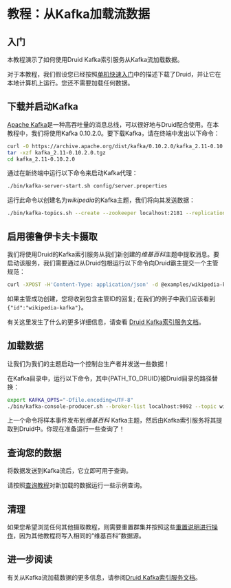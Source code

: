 # 教程：从Kafka加载流数据

## 入门

本教程演示了如何使用Druid Kafka索引服务从Kafka流加载数据。

对于本教程，我们假设您已经按照[单机快速入门](http://druid.io/docs/0.12.3/tutorials/index.html)中的描述下载了Druid，并让它在本地计算机上运行。您还不需要加载任何数据。

## 下载并启动Kafka

[Apache Kafka](http://kafka.apache.org/)是一种高吞吐量的消息总线，可以很好地与Druid配合使用。在本教程中，我们将使用Kafka 0.10.2.0。要下载Kafka，请在终端中发出以下命令：

```bash
curl -O https://archive.apache.org/dist/kafka/0.10.2.0/kafka_2.11-0.10.2.0.tgz
tar -xzf kafka_2.11-0.10.2.0.tgz
cd kafka_2.11-0.10.2.0
```

通过在新终端中运行以下命令来启动Kafka代理：

```bash
./bin/kafka-server-start.sh config/server.properties
```

运行此命令以创建名为*wikipedia*的Kafka主题，我们将向其发送数据：

```bash
./bin/kafka-topics.sh --create --zookeeper localhost:2181 --replication-factor 1 --partitions 1 --topic wikipedia
```

## 启用德鲁伊卡夫卡摄取

我们将使用Druid的Kafka索引服务从我们新创建的*维基百科*主题中提取消息。要启动该服务，我们需要通过从Druid包根运行以下命令向Druid霸主提交一个主管规范：

```bash
curl -XPOST -H'Content-Type: application/json' -d @examples/wikipedia-kafka-supervisor.json http://localhost:8090/druid/indexer/v1/supervisor
```

如果主管成功创建，您将收到包含主管ID的回复; 在我们的例子中我们应该看到`{"id":"wikipedia-kafka"}`。

有关这里发生了什么的更多详细信息，请查看 [Druid Kafka索引服务文档](http://druid.io/docs/0.12.3/development/extensions-core/kafka-ingestion.html)。

## 加载数据

让我们为我们的主题启动一个控制台生产者并发送一些数据！

在Kafka目录中，运行以下命令，其中{PATH_TO_DRUID}被Druid目录的路径替换：

```bash
export KAFKA_OPTS="-Dfile.encoding=UTF-8"
./bin/kafka-console-producer.sh --broker-list localhost:9092 --topic wikipedia < {PATH_TO_DRUID}/quickstart/wikiticker-2015-09-12-sampled.json
```

上一个命令将样本事件发布到*维基百科* Kafka主题，然后由Kafka索引服务将其提取到Druid中。你现在准备运行一些查询了！

## 查询您的数据

将数据发送到Kafka流后，它立即可用于查询。

请按照[查询教程](http://druid.io/docs/0.12.3/tutorials/tutorial-query.html)对新加载的数据运行一些示例查询。

## 清理

如果您希望浏览任何其他摄取教程，则需要重置群集并按照这些[重置说明进行操作](http://druid.io/docs/0.12.3/tutorials/index.html#resetting-cluster-state)，因为其他教程将写入相同的“维基百科”数据源。

## 进一步阅读

有关从Kafka流加载数据的更多信息，请参阅[Druid Kafka索引服务文档](http://druid.io/docs/0.12.3/development/extensions-core/kafka-ingestion.html)。